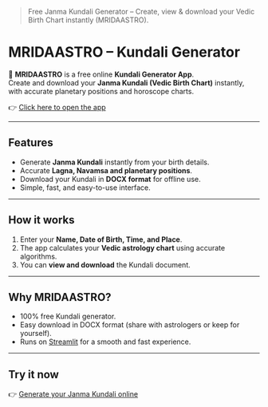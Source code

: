 > Free Janma Kundali Generator – Create, view & download your Vedic Birth Chart instantly (MRIDAASTRO).

# MRIDAASTRO – Kundali Generator

🔮 **MRIDAASTRO** is a free online **Kundali Generator App**.  
Create and download your **Janma Kundali (Vedic Birth Chart)** instantly, with accurate planetary positions and horoscope charts.

👉 [Click here to open the app](https://mridaastro.streamlit.app)

---

## Features
- Generate **Janma Kundali** instantly from your birth details.  
- Accurate **Lagna, Navamsa and planetary positions**.  
- Download your Kundali in **DOCX format** for offline use.  
- Simple, fast, and easy-to-use interface.  

---

## How it works
1. Enter your **Name, Date of Birth, Time, and Place**.  
2. The app calculates your **Vedic astrology chart** using accurate algorithms.  
3. You can **view and download** the Kundali document.  

---

## Why MRIDAASTRO?
- 100% free Kundali generator.  
- Easy download in DOCX format (share with astrologers or keep for yourself).  
- Runs on [Streamlit](https://streamlit.io) for a smooth and fast experience.  

---

## Try it now  
👉 [Generate your Janma Kundali online](https://mridaastro.streamlit.app)  
